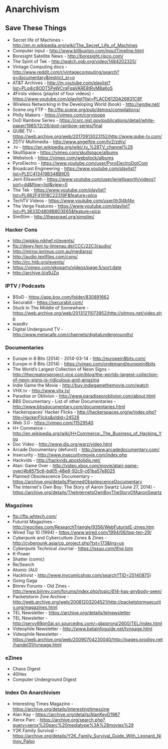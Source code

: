 # Anarchivism

## Save These Things

* Secret life of Machines - http://en.m.wikipedia.org/wiki/The_Secret_Life_of_Machines
* Computer input - http://www.billbuxton.com/inputTimeline.html
* Boresight Satellite News - http://boresight.ripco.com/
* The Spirit of Tek - http://watch.opb.org/video/1484202325/
* Vintage Computing docs - http://www.reddit.com/r/vintagecomputing/search?q=documentary&restrict_sr=o
* AT&T Archives - http://m.youtube.com/playlist?list=PLq4ic8ODT5PeWCrqFqaVARE8tRvM8aKoS
* 4Firsts videos (playlist of four videos) - https://www.youtube.com/playlist?list=PLACD612DA26831C8F
* Wireless Networking in the Developing World (book) - http://wndw.net/
* Scene.org FTP - ftp://ftp.scene.org/pub/demos/compilations/
* Philly Makers - https://vimeo.com/coryjpopp
* DoD Rainbow Series - https://csrc.nist.gov/publications/detail/white-paper/1985/12/26/dod-rainbow-series/final
* QUBE TV - https://web.archive.org/web/20170913023152/http://www.qube-tv.com/
* ZDTV Multimedia - http://www.angelfire.com/tv2/zdtv/
* .tv - https://en.wikipedia.org/wiki/.tv_%28TV_channel%29
* SkullSpace - https://vimeo.com/skullspace/albums
* Webstock - https://vimeo.com/webstock/albums
* PyroElectro - https://www.youtube.com/user/PyroElectroDotCom
* Broadcast Engineering - https://www.youtube.com/playlist?list=PLEC413419B348B9D5
* Jerri Ellsworth - https://www.youtube.com/user/jeriellsworth/videos?sort=dd&flow=list&view=0
* The Tek - https://www.youtube.com/playlist?list=PL662F41918C22319F&feature=plcp
* TechTV Videos - https://www.youtube.com/user/th3l4bf4n
* The Verge Features - https://www.youtube.com/playlist?list=PL3633D4808B8D3E65&feature=plcp
* SimStim - http://thesprawl.org/simstim/

### Hacker Cons

* http://wipkip.nikhef.nl/events/
* ftp://dewy.fem.tu-ilmenau.de/CCC/22C3/audio/
* http://mirror.iprimus.com.au/mediarss/
* http://audio.textfiles.com/cons/
* http://irc.hitb.org/events/
* https://vimeo.com/ekoparty/videos/page:5/sort:date
* http://archive.li/q9JZq

### IPTV / Podcasts

* BSoD - https://app.box.com/folder/830891662
* Securabit - https://securabit.com/
* Stuck In The Middle of Somewhere - https://web.archive.org/web/20131211073952/http://sitmos.net/video.php
* wasdtv
* Digital Undergound TV - http://www.metacafe.com/channels/digitalundergroundtv/

### Documentaries

* Europe in 8 Bits (2014) - 2014-03-14 - http://europein8bits.com/
* Europe in 8 Bits (2014) - https://vimeo.com/ondemand/europein8bits
* The World’s Largest Collection of Neon Signs - http://thecreatorsproject.vice.com/blog/the-worlds-largest-collection-of-neon-signs-is-ridiculous-and-amazing
* Indie Game the Movie - http://buy.indiegamethemovie.com/watch
* VHX.tv - http://www.vhx.tv/
* Paradise or Oblivion - http://www.paradiseoroblivion.com/about.html
* BBS Documentary - List of other Documentaries - http://www.bbsdocumentary.com/documentaries.html
* Hackerspaces’ Hacker Flicks - http://hackerspaces.org/w/index.php?title=HackerFlicks&oldid=24528
* Web 3.0 - https://vimeo.com/11529540
* H* Commerce - http://en.wikipedia.org/wiki/H*Commerce:_The_Business_of_Hacking_You
* Doc Video - http://www.dis.org/warz/video.html
* Arcade Documentary (defunct) - http://www.arcadedocumentary.com/
* Insecurity - http://www.insecuritymovie.com/index.php
* Hackvids - http://hackvids.apostolidis.net/
* Atari: Game Over - http://video.xbox.com/movie/atari-game-over/4b8575c6-bd05-48e8-92c9-c61ba57e8025
* Planned Obsolescence Documentary - https://archive.org/details/PlannedObsolescenceDocumentary
* The Internet's Own Boy: The Story of Aaron Swartz (June 27, 2014) - https://archive.org/details/TheInternetsOwnBoyTheStoryOfAaronSwartz

### Magazines

* ftp://ftp.whtech.com/
* Futurist Magazines - http://reocities.com/ResearchTriangle/9356/WebFuturistE-zines.htm
* Wired Top 10 (1994) - https://www.wired.com/1994/06/top-ten-29/
* Cyberpunk and Cyberculture Zones & Zines - http://cyberpunk.asia/cp_project.php?txt=173&lng=us
* Cyberpunk Technical Journal - https://issuu.com/tfne.tom
* K-Power
* Shatter (comic)
* Re/Search
* Atomic (AU)
* Hacktivist - http://www.mycomicshop.com/search?TID=25140875)
* Going Gaga
* Binrev Forums - Old Zines - http://www.binrev.com/forums/index.php/topic/614-has-anybody-seen/
* Packetstorm Zine Archive - http://web.archive.org/web/20081203204521/http://packetstormsecurity.org/magazines.html
* TEL Newsletter - https://archive.org/details/telnewsletter
* TEL Newsletter - http://servv89pn0aj.sn.sourcedns.com/~gbpprorg/2600/TEL/index.html
* Videophile Newsletter - http://www.betainfoguide.net/tvnpage.html
* Videophile Newsletter - https://web.archive.org/web/20090704230040/http://pages.prodigy.net/handel31/tvnpage.html

### eZines

* Chaos Digest
* 40Hex
* Computer Underground Digest

### Index On Anarchivism

* Interesting Times Magazine - https://archive.org/details/interestingtimeszine
* Alan Kay - https://archive.org/details/AlanKeyD1987
* Xerox Parc - https://archive.org/search.php?query=xerox%20parc%20mediatype%3A%28movies%29
* Y2K Family Survival - https://archive.org/details/Y2K_Family_Survival_Guide_With_Leonard_Nimoy_Palso